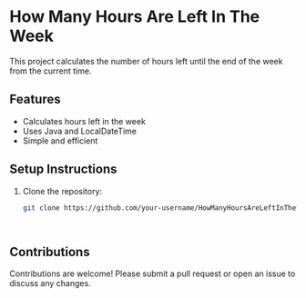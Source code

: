 # How Many Hours Are Left In The Week
This project calculates the number of hours left until the end of the week from the current time.

## Features

- Calculates hours left in the week
- Uses Java and LocalDateTime
- Simple and efficient

## Setup Instructions

1. Clone the repository:
   ```sh
   git clone https://github.com/your-username/HowManyHoursAreLeftInTheWeek.git




## Contributions
Contributions are welcome! Please submit a pull request or open an issue to discuss any changes.